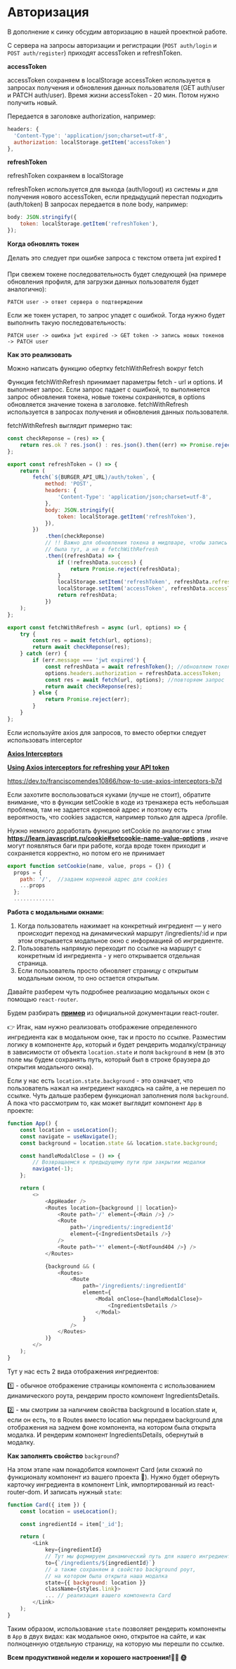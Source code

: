 # Авторизация

В дополнение к синку обсудим авторизацию в нашей проектной работе.

С сервера на запросы авторизации и регистрации (`POST auth/login` и `POST auth/register`) приходят accessToken и refreshToken.

**accessToken**

accessToken сохраняем в localStorage
accessToken используется в запросах получения и обновления данных пользователя (GET auth/user и PATCH auth/user). Время жизни accessToken - 20 мин. Потом нужно получить новый.

Передается в заголовке authorization, например:

```javascript
headers: {
  'Content-Type': 'application/json;charset=utf-8',
  authorization: localStorage.getItem('accessToken')
},
```

**refreshToken**

refreshToken сохраняем в localStorage

refreshToken используется для выхода (auth/logout) из системы и для получения нового accessToken, если предыдущий перестал подходить (auth/token)
В запросах передается в поле body, например:

```javascript
body: JSON.stringify({
	token: localStorage.getItem('refreshToken'),
});
```

**Когда обновлять токен**

Делать это следует при ошибке запроса с текстом ответа jwt expired ❗

При свежем токене последовательность будет следующей (на примере обновления профиля, для загрузки данных пользователя будет аналогично):

```
PATCH user -> ответ сервера о подтверждении
```

Если же токен устарел, то запрос упадет с ошибкой. Тогда нужно будет выполнить такую последовательность:

```
PATCH user -> ошибка jwt expired -> GET token -> запись новых токенов -> PATCH user
```

**Как это реализовать**

Можно написать функцию обертку fetchWithRefresh вокруг fetch

Функция fetchWithRefresh принимает параметры fetch - url и options. И выполняет запрос. Если запрос падает с ошибкой, то выполняется запрос обновления токена, новые токены сохраняются, в options обновляется значение токена в заголовке. fetchWithRefresh используется в запросах получения и обновления данных пользователя.

fetchWithRefresh выглядит примерно так:

```javascript
const checkReponse = (res) => {
	return res.ok ? res.json() : res.json().then((err) => Promise.reject(err));
};

export const refreshToken = () => {
	return (
		fetch(`${BURGER_API_URL}/auth/token`, {
			method: 'POST',
			headers: {
				'Content-Type': 'application/json;charset=utf-8',
			},
			body: JSON.stringify({
				token: localStorage.getItem('refreshToken'),
			}),
		})
			.then(checkReponse)
			// !! Важно для обновления токена в мидлваре, чтобы запись токенов
			// была тут, а не в fetchWithRefresh
			.then((refreshData) => {
				if (!refreshData.success) {
					return Promise.reject(refreshData);
				}
				localStorage.setItem('refreshToken', refreshData.refreshToken);
				localStorage.setItem('accessToken', refreshData.accessToken);
				return refreshData;
			})
	);
};

export const fetchWithRefresh = async (url, options) => {
	try {
		const res = await fetch(url, options);
		return await checkReponse(res);
	} catch (err) {
		if (err.message === 'jwt expired') {
			const refreshData = await refreshToken(); //обновляем токен
			options.headers.authorization = refreshData.accessToken;
			const res = await fetch(url, options); //повторяем запрос
			return await checkReponse(res);
		} else {
			return Promise.reject(err);
		}
	}
};
```

Если используйте axios для запросов, то вместо обертки следует использовать interceptor

**[Axios Interceptors](https://github.com/axios/axios#interceptors)**

**[Using Axios interceptors for refreshing your API token](https://thedutchlab.com/blog/using-axios-interceptors-for-refreshing-your-api-token)**

https://dev.to/franciscomendes10866/how-to-use-axios-interceptors-b7d

Если захотите воспользоваться куками (лучше не стоит), обратите внимание, что в функции setCookie в коде из тренажера есть небольшая проблема, там не задается корневой адрес и поэтому есть вероятность, что cookies задастся, например только для адреса /profile.

Hужно немного доработать функцию setCookie по аналогии с этим **<https://learn.javascript.ru/cookie#setcookie-name-value-options>** , иначе могут появляться баги при работе, когда вроде токен приходит и сохраняется корректно, но потом его не принимает

```javascript
export function setCookie(name, value, props = {}) {
  props = {
    path: '/',  //задаем корневой адрес для cookies
    ...props
  };
  .............
```

**Работа с модальными окнами:**

1. Когда пользователь нажимает на конкретный ингредиент — у него происходит переход на динамический маршрут /ingredients/:id и при этом открывается модальное окно с информацией об ингредиенте.
2. Пользователь напрямую переходит по ссылке на маршрут с конкретным id ингредиента - у него открывается отдельная страница.
3. Если пользователь просто обновляет страницу с открытым модальным окном, то оно остается открытым.

Давайте разберем чуть подробнее реализацию модальных окон с помощью `react-router`.

Будем разбирать **[пример](https://github.com/remix-run/react-router/tree/dev/examples/modal)** из официальной документации react-router.

👉 Итак, нам нужно реализовать отображение определенного ингредиента как в модальном окне, так и просто по ссылке. Разместим логику в компоненте `App`, который и будет рендерить модалку/страницу в зависимости от объекта `location.state` и поля `background` в нем (в это поле мы будем сохранять путь, который был в строке браузера до открытия модального окна).

Если у нас есть `location.state.background` - это означает, что пользователь нажал на ингредиент находясь на сайте, а не перешел по ссылке. Чуть дальше разберем функционал заполнения поля `background`. А пока что рассмотрим то, как может выглядит компонент `App` в проекте:

```javascript
function App() {
	const location = useLocation();
	const navigate = useNavigate();
	const background = location.state && location.state.background;

	const handleModalClose = () => {
		// Возвращаемся к предыдущему пути при закрытии модалки
		navigate(-1);
	};

	return (
		<>
			<AppHeader />
			<Routes location={background || location}>
				<Route path='/' element={<Main />} />
				<Route
					path='/ingredients/:ingredientId'
					element={<IngredientsDetails />}
				/>
				<Route path='*' element={<NotFound404 />} />
			</Routes>

			{background && (
				<Routes>
					<Route
						path='/ingredients/:ingredientId'
						element={
							<Modal onClose={handleModalClose}>
								<IngredientsDetails />
							</Modal>
						}
					/>
				</Routes>
			)}
		</>
	);
}
```

Тут у нас есть 2 вида отображения ингредиентов:

1️⃣ - обычное отображение страницы компонента с использованием динамического роута, рендерим просто компонент IngredientsDetails.

2️⃣ - мы смотрим за наличием свойства background в location.state и, если он есть, то в Routes вместо location мы передаем background для отображения на заднем фоне компонента, на котором была открыта модалка. И рендерим компонент IngredientsDetails, обернутый в модалку.

**Как заполнять свойство** `background`?

На этом этапе нам понадобится компонент Card (или схожий по функционалу компонент из вашего проекта 🙂). Нужно будет обернуть карточку ингредиента в компонент Link, импортированный из react-router-dom. И записать нужный `state`:

```javascript
function Card({ item }) {
	const location = useLocation();

	const ingredientId = item['_id'];

	return (
		<Link
			key={ingredientId}
			// Тут мы формируем динамический путь для нашего ингредиента
			to={`/ingredients/${ingredientId}`}
			// а также сохраняем в свойство background роут,
			// на котором была открыта наша модалка
			state={{ background: location }}
			className={styles.link}>
			... // реализация вашего компонента Card
		</Link>
	);
}
```

Таким образом, использование `state` позволяет рендерить компоненты в `App` в двух видах: как модальное окно, открытое на сайте, и как полноценную отдельную страницу, на которую мы перешли по ссылке.

**Всем продуктивной недели и хорошего настроения!🧑‍🔧 🌞**
